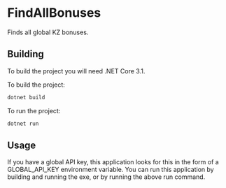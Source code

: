 # FindAllBonuses
Finds all global KZ bonuses.

## Building
To build the project you will need .NET Core 3.1.

To build the project:
```bash
dotnet build
```

To run the project:
```bash
dotnet run
```

## Usage
If you have a global API key, this application looks for this in the form of a GLOBAL_API_KEY environment variable.
You can run this application by building and running the exe, or by running the above run command.
